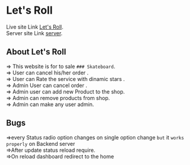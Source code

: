 # Let's Roll

Live site Link [Let's Roll](https://lets-roll-6336f.web.app/).\
Server site Link [server](https://aqueous-mountain-11815.herokuapp.com/).

## About Let's Roll

=> This website is for to sale `### Skateboard`.\
=> User can cancel his/her order .\
=> User can Rate the service with dinamic stars .\
=> Admin User can cancel order .\
=> Admin user can add new Product to the shop. \
=> Admin can remove products from shop. \
=> Admin can make any user admin.

## Bugs
=>every Status radio option changes on single option change `but` it `works properly` on Backend server\
=>After update status reload require.\
=>On reload dashboard redirect to the home 
